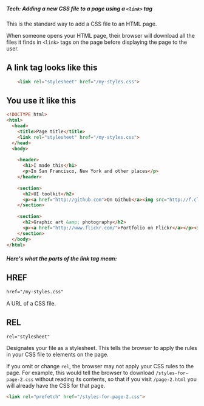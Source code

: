 ##### Tech: Adding a new CSS file to a page using a `<link>` tag

This is the standard way to add a CSS file to an HTML page.

When someone opens your HTML page, their browser will download all the files it finds in `<link>` tags on the page before displaying the page to the user.

## A link tag looks like this

```html
    <link rel="stylesheet" href="/my-styles.css">
```

## You use it like this

```html
<!DOCTYPE html>
<html>
  <head>
    <title>Page title</title>
    <link rel="stylesheet" href="/my-styles.css">
  </head>
  <body>
    
    <header>
      <h1>I made this</h1>
      <p>In San Francisco, New York and other places</p>
    </header>
    
    <section>
      <h2>UI toolkit</h2>
      <p><a href="http://github.com">On Github</a><img src="http://f.cl.ly/items/052g1y141x0s1N311c0A/Screen%20Shot%202014-07-11%20at%201.46.13%20PM.png"></p>
    </section>
      
    <section>
      <h2>Graphic art &amp; photography</h2>
      <p><a href="http://www.flickr.com/">Portfolio on Flickr</a></p><img src="http://f.cl.ly/items/040k2P0U1g0U3H391a0c/mona_lisa_polygon_art_by_hand_with_texture__by_trandoductin-d7ff7wd-1.png">
    </section>
  </body>
</html>
```

##### Here's what the parts of the link tag mean:

## HREF

```html
href="/my-styles.css"
```
A URL of a CSS file.

## REL

```html
rel="stylesheet"
```

Designates your file as a stylesheet. This tells the browser to apply the rules in your CSS file to elements on the page.

If you omit or change `rel`, the browser may not apply your CSS rules to the page. For example, this would tell the browser to download `/styles-for-page-2.css` without reading its contents, so that if you visit `/page-2.html` you will already have the CSS for that page.
```html
<link rel="prefetch" href="/styles-for-page-2.css">
```

